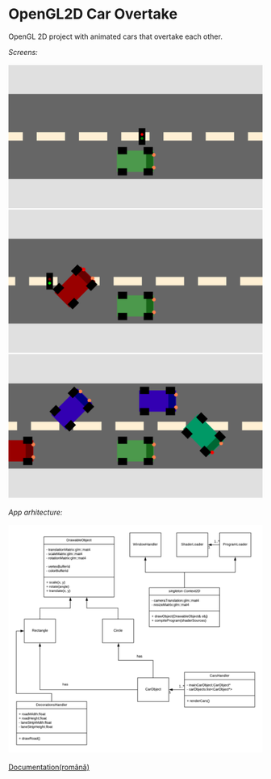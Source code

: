 # OpenGL2D Car Overtake
 OpenGL 2D project with animated cars that overtake each other.

*Screens:*<br/>
<br/>
![alt text](https://github.com/andreivladutz/OpenGL2D_CarOvertake/blob/master/Tema%203%20CGGC%20Documentatie/Capture%20Game%20Start.PNG "Game Start")
![alt text](https://github.com/andreivladutz/OpenGL2D_CarOvertake/blob/master/Tema%203%20CGGC%20Documentatie/Capture%20First%20Overtake.PNG "Car Begining Overtake")
![alt text](https://github.com/andreivladutz/OpenGL2D_CarOvertake/blob/master/Tema%203%20CGGC%20Documentatie/Capture%20Overtake%20More%20Cars.PNG "More cars")
<br/>
<br/>
*App arhitecture:*<br/>
<br/>
![alt text](https://github.com/andreivladutz/OpenGL2D_CarOvertake/blob/master/Tema%203%20CGGC%20Documentatie/Final%20Arhitecture.png "Final arhitecture")
<br/>
<br/>
[Documentation(română)](./Tema%203%20CGGC%20Documentatie/TEMA%203%20-%20Depasire.pdf)

